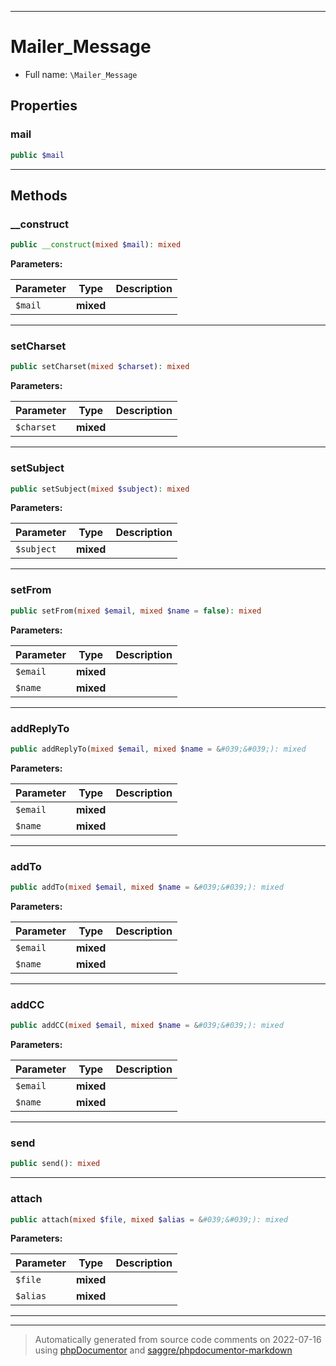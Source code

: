 ***

# Mailer_Message





* Full name: `\Mailer_Message`



## Properties


### mail



```php
public $mail
```






***

## Methods


### __construct



```php
public __construct(mixed $mail): mixed
```








**Parameters:**

| Parameter | Type | Description |
|-----------|------|-------------|
| `$mail` | **mixed** |  |




***

### setCharset



```php
public setCharset(mixed $charset): mixed
```








**Parameters:**

| Parameter | Type | Description |
|-----------|------|-------------|
| `$charset` | **mixed** |  |




***

### setSubject



```php
public setSubject(mixed $subject): mixed
```








**Parameters:**

| Parameter | Type | Description |
|-----------|------|-------------|
| `$subject` | **mixed** |  |




***

### setFrom



```php
public setFrom(mixed $email, mixed $name = false): mixed
```








**Parameters:**

| Parameter | Type | Description |
|-----------|------|-------------|
| `$email` | **mixed** |  |
| `$name` | **mixed** |  |




***

### addReplyTo



```php
public addReplyTo(mixed $email, mixed $name = &#039;&#039;): mixed
```








**Parameters:**

| Parameter | Type | Description |
|-----------|------|-------------|
| `$email` | **mixed** |  |
| `$name` | **mixed** |  |




***

### addTo



```php
public addTo(mixed $email, mixed $name = &#039;&#039;): mixed
```








**Parameters:**

| Parameter | Type | Description |
|-----------|------|-------------|
| `$email` | **mixed** |  |
| `$name` | **mixed** |  |




***

### addCC



```php
public addCC(mixed $email, mixed $name = &#039;&#039;): mixed
```








**Parameters:**

| Parameter | Type | Description |
|-----------|------|-------------|
| `$email` | **mixed** |  |
| `$name` | **mixed** |  |




***

### send



```php
public send(): mixed
```











***

### attach



```php
public attach(mixed $file, mixed $alias = &#039;&#039;): mixed
```








**Parameters:**

| Parameter | Type | Description |
|-----------|------|-------------|
| `$file` | **mixed** |  |
| `$alias` | **mixed** |  |




***


***
> Automatically generated from source code comments on 2022-07-16 using [phpDocumentor](http://www.phpdoc.org/) and [saggre/phpdocumentor-markdown](https://github.com/Saggre/phpDocumentor-markdown)
